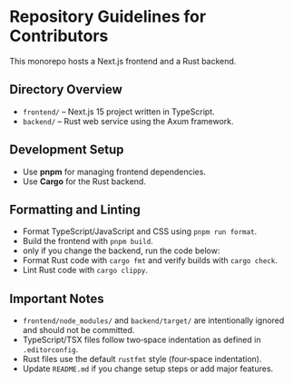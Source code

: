 # Repository Guidelines for Contributors

This monorepo hosts a Next.js frontend and a Rust backend.

## Directory Overview

- `frontend/` – Next.js 15 project written in TypeScript.
- `backend/` – Rust web service using the Axum framework.

## Development Setup

- Use **pnpm** for managing frontend dependencies.
- Use **Cargo** for the Rust backend.

## Formatting and Linting

- Format TypeScript/JavaScript and CSS using `pnpm run format`.
- Build the frontend with `pnpm build`.
- only if you change the backend, run the code below:
- Format Rust code with `cargo fmt` and verify builds with `cargo check`.
- Lint Rust code with `cargo clippy`.

## Important Notes

- `frontend/node_modules/` and `backend/target/` are intentionally ignored and should not be committed.
- TypeScript/TSX files follow two‑space indentation as defined in `.editorconfig`.
- Rust files use the default `rustfmt` style (four‑space indentation).
- Update `README.md` if you change setup steps or add major features.

